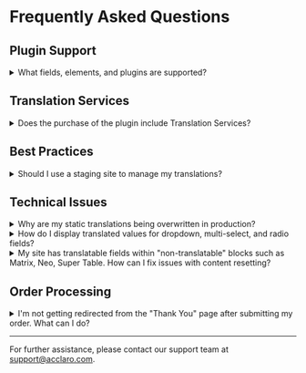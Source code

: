 # Frequently Asked Questions

## Plugin Support

<details><summary>What fields, elements, and plugins are supported?</summary>

### Craft CMS Elements
- [Categories](https://craftcms.com/docs/5.x/reference/element-types/categories.html)
- [Entries](https://craftcms.com/docs/5.x/reference/element-types/entries.html)
- [Assets](https://craftcms.com/docs/5.x/reference/element-types/assets.html)
- [Globals](https://craftcms.com/docs/5.x/reference/element-types/globals.html)

### Craft CMS Fields
- [Assets](https://craftcms.com/docs/5.x/reference/field-types/assets.html)
- [Categories](https://craftcms.com/docs/5.x/reference/field-types/categories.html)
- [Checkboxes](https://craftcms.com/docs/5.x/reference/field-types/checkboxes.html)
- [Dropdown](https://craftcms.com/docs/5.x/reference/field-types/dropdown.html)
- [Entries](https://craftcms.com/docs/5.x/reference/field-types/entries.html)
- [Matrix](https://craftcms.com/docs/5.x/reference/field-types/matrix.html)
- [Multi-select](https://craftcms.com/docs/5.x/reference/field-types/multi-select.html)
- [Number](https://craftcms.com/docs/5.x/reference/field-types/number.html)
- [Plain Text](https://craftcms.com/docs/5.x/reference/field-types/plain-text.html)
- [Radio Buttons](https://craftcms.com/docs/5.x/reference/field-types/radio-buttons.html)
- [Table](https://craftcms.com/docs/5.x/reference/field-types/table.html)
- [Tags](https://craftcms.com/docs/5.x/reference/element-types/tags.html)

### 3rd Party Plugins
- [Craft Commerce](https://plugins.craftcms.com/commerce?craft5)
  - Commerce Products
  - Commerce Variants
- [CKEditor](https://plugins.craftcms.com/ckeditor?craft5)
- [SEOmatic](https://plugins.craftcms.com/seomatic?craft5)
- [Ether SEO](https://plugins.craftcms.com/seo?craft5)
- [Neo](https://plugins.craftcms.com/neo?craft5)
- [Hyper](https://plugins.craftcms.com/hyper?craft5)
- [LinkIt](https://plugins.craftcms.com/linkit?craft5)
- [Visy](https://plugins.craftcms.com/vizy?craft5)
- [Navigation](https://plugins.craftcms.com/navigation?craft5)
- [Super Dynamic Fields](https://plugins.craftcms.com/super-dynamic-fields?craft5)
  - Dropdown
  - Radio Buttons
  - Checkboxes
  - Multi-select
- [Super Table](https://plugins.craftcms.com/super-table?craft5)

*Need support for a specific plugin? [Open an issue](https://github.com/AcclaroInc/craft-translations/issues/new).*

</details>

## Translation Services

<details><summary>Does the purchase of the plugin include Translation Services?</summary>

The purchase of the Translations plugin is for the software only. For Acclaro's Professional Translation Services, please contact sales@acclaro.com.

</details>

## Best Practices

<details><summary>Should I use a staging site to manage my translations?</summary>

Yes, we recommend testing the Translation plugin and localization workflow on a staging site to ensure everything works as expected before applying changes to your live production site.

</details>

## Technical Issues

<details><summary>Why are my static translations being overwritten in production?</summary>

Sometimes, production deployments use **atomic, zero-downtime** techniques that replace the entire application instead of applying incremental updates. As a result, your static translation files (for example, `/translations/es/Site.php`) may be overwritten during deployment.

To ensure that your static translations persist across deployments, follow these steps:

1. **Create a Persistent Directory**  
   Start a new shell session on your production server and create a shared directory:
   ```bash
   mkdir -p /var/www/shared/translations
   ```

2. **Set Folder Permissions**  
   Ensure that the user running your application (e.g., `www-data` for Craft) has access to the shared directory:
   ```bash
   chown -R www-data:www-data /var/www/shared
   chmod -R 755 /var/www/shared
   ```

3. **Configure the Translations Path**  
   In your `web/index.php`, update the environment variable to point to the persistent translations directory:
   ```php
   define('CRAFT_TRANSLATIONS_PATH', '/var/www/shared/translations');
   ```

4. **Upload Your Static Translation Files**  
   Move your static translation files into the new persistent directory and confirm they are in place:
   ```bash
   ls -la /var/www/shared/translations
   ```

Following these steps ensures that updates to your static translations will persist across deployments.

</details>

<details><summary>How do I display translated values for dropdown, multi-select, and radio fields?</summary>

To display translated string values for these fields, use the Twig `|t` filter with the 'translations' category in your templates. For example: `'some string'|t('translations')`.

</details>

<details><summary>My site has translatable fields within "non-translatable" blocks such as Matrix, Neo, Super Table. How can I fix issues with content resetting?</summary>

Ensure that field propagation settings store blocks on a per-site basis and that all fields requiring translation have their translatable settings enabled, including nested fields. Create new test orders and review the translations to see if the issue is resolved. For more details, refer to the [Craft CMS issue](https://github.com/craftcms/cms/issues/5503) and [Neo issue](https://github.com/spicywebau/craft-neo/issues/355).

</details>

## Order Processing

<details><summary>I'm not getting redirected from the "Thank You" page after submitting my order. What can I do?</summary>

Order processing time depends on the number of Entries and target Sites. For larger orders, Craft's background task manager is used. Check the job status by clicking on the queue manager if processing takes longer than expected.

</details>

---

For further assistance, please contact our support team at support@acclaro.com.
